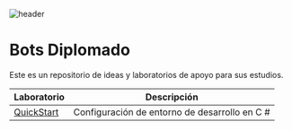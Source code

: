 ![header](https://user-images.githubusercontent.com/2198735/34947967-e7469c50-f9f2-11e7-89f4-60cd1d295b39.png)


# Bots Diplomado

Este es un repositorio de ideas y laboratorios de apoyo para sus estudios.

| Laboratorio | Descripción | 
| -------- | -------- | 
| [QuickStart](https://github.com/CommunityBootcamp/Maratona-BOTs/tree/master/QuickStartES)     | Configuración de entorno de desarrollo en C #   | 
